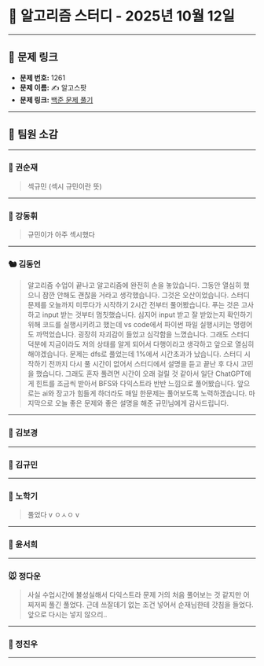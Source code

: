 # 📘 알고리즘 스터디 - 2025년 10월 12일

---

## 🔗 문제 링크

- **문제 번호:** 1261
- **문제 이름:** ✍️ 알고스팟
- **문제 링크:** [백준 문제 풀기](https://www.acmicpc.net/problem/1261)

---

## 💬 팀원 소감

---

### 🐥 권순재

> 섹규민 (섹시 규민이란 뜻)

---

### 🐰 강동휘

> 규민이가 아주 섹시했다

---

### 🐿️ 김동언

> 알고리즘 수업이 끝나고 알고리즘에 완전히 손을 놓았습니다. 그동안 열심히 했으니 잠깐 안해도 괜찮을 거라고 생각했습니다. 그것은 오산이었습니다. 스터디 문제를 오늘까지 미루다가 시작하기 2시간 전부터 풀어봤습니다. 푸는 것은 고사하고 input 받는 것부터 멈칫했습니다. 심지어 input 받고 잘 받았는지 확인하기 위해 코드를 실행시키려고 했는데 vs code에서 파이썬 파일 실행시키는 명령어도 까먹었습니다. 굉장히 자괴감이 들었고 심각함을 느꼈습니다. 그래도 스터디 덕분에 지금이라도 저의 상태를 알게 되어서 다행이라고 생각하고 앞으로 열심히 해야겠습니다.
문제는 dfs로 풀었는데 1%에서 시간초과가 났습니다. 스터디 시작하기 전까지 다시 풀 시간이 없어서 스터디에서 설명을 듣고 끝난 후 다시 고민을 했습니다. 그래도 혼자 풀려면 시간이 오래 걸릴 것 같아서 일단 ChatGPT에게 힌트를 조금씩 받아서 BFS와 다익스트라 반반 느낌으로 풀어봤습니다. 앞으로는 ai와 장고가 힘들게 하더라도 매일 한문제는 풀어보도록 노력하겠습니다.
마지막으로 오늘 좋은 문제와 좋은 설명을 해준 규민님에게 감사드립니다. 

---

### 🐺 김보경

> 

---

### 🐘 김규민

> 

---

### 🐼 노학기

> 풀었다 v ㅇㅅㅇ v

---

### 🦊 윤서희

> 

---

### 🐭 정다운

> 사실 수업시간에 불성실해서 다익스트라 문제 거의 처음 풀어보는 것 같지만 어찌저찌 풀긴 풀었다. 근데 쓰잘데기 없는 조건 넣어서 순재님한테 갓침을 들었다. 앞으로 다시는 넣지 않으리..

---

### 🐳 정진우

> 

---

